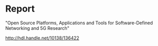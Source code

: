 Report
======

"Open Source Platforms, Applications and Tools for Software-Defined Networking and 5G Research"

http://hdl.handle.net/10138/136422
